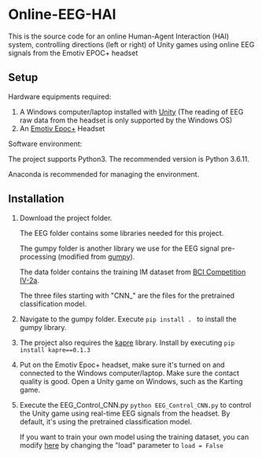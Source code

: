 # Online-EEG-HAI
This is the source code for an online Human-Agent Interaction (HAI) system, controlling directions (left or right) of Unity games using online EEG signals from the Emotiv EPOC+ headset


## Setup
Hardware equipments required:
1. A Windows computer/laptop installed with [Unity](https://unity.com/) (The reading of EEG raw data from the headset is only supported by the Windows OS)
2. An [Emotiv Epoc+](https://www.emotiv.com/epoc/) Headset

Software environment:

The project supports Python3. The recommended version is Python 3.6.11.

Anaconda is recommended for managing the environment.


## Installation
1. Download the project folder.

    The EEG folder contains some libraries needed for this project.

    The gumpy folder is another library we use for the EEG signal pre-processing (modified from [gumpy](https://github.com/gumpy-bci/gumpy)). 

    The data folder contains the training IM dataset from [BCI Competition IV-2a](http://www.bbci.de/competition/iv/#dataset2a).

    The three files starting with "CNN_" are the files for the pretrained classification model.

2. Navigate to the gumpy folder. Execute ```pip install . ``` to install the gumpy library.

3. The project also requires the [kapre](https://pypi.org/project/kapre/) library. Install by executing ```pip install kapre==0.1.3 ```

4. Put on the Emotiv Epoc+ headset, make sure it's turned on and connected to the Windows computer/laptop. Make sure the contact quality is good. Open a Unity game on Windows, such as the Karting game.

5. Execute the EEG_Control_CNN.py ```python EEG_Control_CNN.py``` to control the Unity game using real-time EEG signals from the headset. By default, it's using the pretrained classification model. 

    If you want to train your own model using the training dataset, you can modify [here](https://github.com/nomatterhoe/Online-EEG-HAI/blob/main/EEG_Control_CNN.py#L437) by changing the "load" parameter to ```load = False``` 

